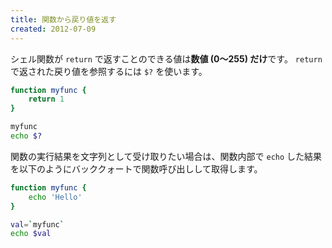 ```yaml
---
title: 関数から戻り値を返す
created: 2012-07-09
---
```


シェル関数が `return` で返すことのできる値は**数値 (0～255) だけ**です。
`return` で返された戻り値を参照するには `$?` を使います。

```bash
function myfunc {
    return 1
}

myfunc
echo $?
```

関数の実行結果を文字列として受け取りたい場合は、関数内部で `echo` した結果を以下のようにバッククォートで関数呼び出しして取得します。

```bash
function myfunc {
    echo 'Hello'
}

val=`myfunc`
echo $val
```


